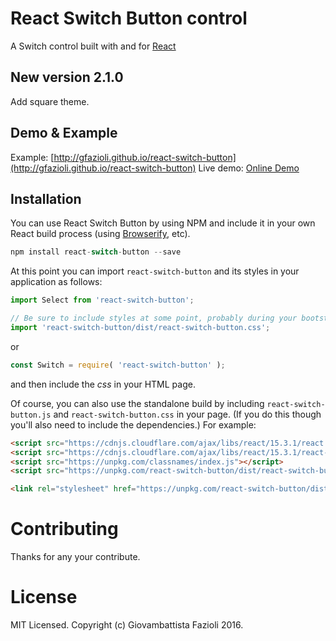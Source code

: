 # React Switch Button control

A Switch control built with and for [React](http://facebook.github.io/react/index.html)

## New version 2.1.0

Add square theme.

## Demo & Example

Example: [http://gfazioli.github.io/react-switch-button](http://gfazioli.github.io/react-switch-button)
Live demo: [Online Demo](http://gfazioli.github.io/react-switch-button#demo)

## Installation

You can use React Switch Button by using NPM and include it in your own React build process (using [Browserify](http://browserify.org), etc).

```javascript
npm install react-switch-button --save
```

At this point you can import `react-switch-button` and its styles in your application as follows:

```js
import Select from 'react-switch-button';

// Be sure to include styles at some point, probably during your bootstrapping
import 'react-switch-button/dist/react-switch-button.css';
```

or

```js
const Switch = require( 'react-switch-button' );
```

and then include the *css* in your HTML page.

Of course, you can also use the standalone build by including `react-switch-button.js` and `react-switch-button.css` in your page. (If you do this though you'll also need to include the dependencies.) For example:
```html
<script src="https://cdnjs.cloudflare.com/ajax/libs/react/15.3.1/react.min.js"></script>
<script src="https://cdnjs.cloudflare.com/ajax/libs/react/15.3.1/react-dom.min.js"></script>
<script src="https://unpkg.com/classnames/index.js"></script>
<script src="https://unpkg.com/react-switch-button/dist/react-switch-button.js"></script>

<link rel="stylesheet" href="https://unpkg.com/react-switch-button/dist/react-switch-button.css">
```

# Contributing

Thanks for any your contribute.

# License

MIT Licensed. Copyright (c) Giovambattista Fazioli 2016.
